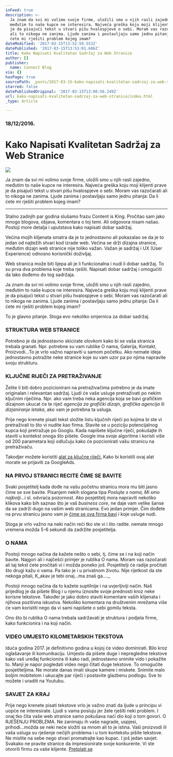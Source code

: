 ```yaml
---
inFeed: true
description: >-
  Ja znam da svi mi volimo svoje firme, uložili smo u njih rasli zajedno,
  međutim to naše kupce ne interesira. Najveća greška koju moji klijenti prave
  je da pisajući tekst u stvari pišu hvalospjeve o sebi. Moram vas razočarati
  ali to nikoga ne zanima. Ljude zanima i postavljaju samo jednu pitanja: Da li
  ćete mi rješiti problem kojeg imam?
dateModified: '2017-03-15T13:52:59.553Z'
datePublished: '2017-03-15T13:53:01.606Z'
title: Kako Napisati Kvalitetan Sadržaj za Web Stranice
author: []
publisher:
  name: Connect Blog
via: {}
hasPage: true
sourcePath: _posts/2017-03-15-kako-napisati-kvalitetan-sadrzaj-za-web-stranice.md
starred: false
datePublishedOriginal: '2017-03-15T13:00:56.249Z'
url: kako-napisati-kvalitetan-sadrzaj-za-web-stranice/index.html
_type: Article

---
```

### 18/12/2016\.

# Kako Napisati Kvalitetan Sadržaj za Web Stranice
![](https://the-grid-user-content.s3-us-west-2.amazonaws.com/881f2b12-fbf7-4916-965c-3006a50550f2.jpg)

Ja znam da svi mi volimo svoje firme, uložili smo u njih rasli zajedno, međutim to naše kupce ne interesira. Najveća greška koju moji klijenti prave je da pisajući tekst u stvari pišu hvalospjeve o sebi. Moram vas razočarati ali to nikoga ne zanima. Ljude zanima i postavljaju samo jednu pitanja: Da li ćete mi rješiti problem kojeg imam?

---

Stalno zadnjih par godina slušamo frazu Content is King. Pročitao sam jako mnogo blogova, objava, komentara o toj temi. Ali odgovora nisam našao. Postoji more detalja i uputstava kako napisati dobar sadržaj.

Većina mojih klijenata smatra da je to jednostavno ali pokazalao se da je to jedan od najtežih stvari kod izrade web. Većina se drži dizajna stranice, međutim dizajn web stranice nije toliko važan. Važan je sadržaj i UX (User Experience) odnosno korisnički doživljaj.

Web stranica može biti lijepa ali je li funkcionalna i nudi li dobar sadržaj. To su prva dva problema koje treba rješiti. Napisati dobar sadržaj i omogućiti da lako dođemo do tog sadržaja.

Ja znam da svi mi volimo svoje firme, uložili smo u njih rasli zajedno, međutim to naše kupce ne interesira. Najveća greška koju moji klijenti prave je da pisajući tekst u stvari pišu hvalospjeve o sebi. Moram vas razočarati ali to nikoga ne zanima. Ljude zanima i postavljaju samo jednu pitanja: Da li ćete mi rješiti problem kojeg imam?

To je glavno pitanje. Stoga evo nekoliko smjernica za dobar sadržaj.

### STRUKTURA WEB STRANICE

Potrebno je da jednostavno skicirate olovkom kako bi se vaša stranica trebala granati. Npr. potrebne su vam rublike O nama, Galerija, Kontakt, Proizvodi...To je vrlo važno napraviti u samom početku. Ako nemate ideja jednostavno potražite neke stranice koje su vam uzor pa po njima napravite svoju strukturu.

### KLJUČNE RIJEČI ZA PRETRAŽIVANJE

Želite li biti dobro pozicionirani na pretraživačima potrebno je da imate originalan i relevantan sadržaj. Ljudi će vaše usluge pretraživati po nekim ključnim riječima. Npr. ako vam treba neka agencija koja se bavi grafičkim dizajnom ukucat će te riječ _agencija za grafički dizajn_, _grafička agencija_ ili _dizjaniranje letaka_, ako vam je potrebna ta usluga.

Prije nego krenete pisati tekst složite listu ključnih riječi po kojima bi ste vi pretraživali to što vi nudite kao firma. Stavite se u poziciju potencijalnog kupca koji pretražuje po Googlu. Kada napišete ključne riječi, pokušajte ih staviti u kontekst onoga što pišete. Google ima svoje algoritme i koristi više od 200 parametara koji odlučuju kako će pozcionirati vašu stranicu na pretraživaču.

Takodjer možete koristiti [alat za ključne riječi.][0] Kako bi koristili ovaj alat morate se prijaviti za GoogleAds.

### NA PRVOJ STRANICI RECITE ČIME SE BAVITE

Svaki posjetitelj kada dođe na vašu početnu stranicu mora mu biti jasno čime se sve bavite. Pisanjem nekih slogana tipa _Poslujte s nama, Mi smo najbolji._..i sl. odvraća pozornost. Ako posjetitelj mora napraviti nekoliko klikova kako bih saznao što je vaš _business core_, ne daje vam velike šanse da se zadrži dugo na vašim web stranicama. Evo jedan primjer. Čim dođete na prvu stranicu jasno vam je [čime se ova firma bavi][1] i koje usluge nudi.

Stoga je vrlo važno na neki način reći tko ste vi i što radite. nemate mnogo vremena možda 5-6 sekundi da zadržite posjetitelja.

### O NAMA

Postoji mnogo načina da kažete nešto o sebi, tj. čime se i na koji način bavite. Najgori ali i najčešći primjer je rublika O nama. Moram vas razočarati ali taj tekst ćete pročitati vi i možda poneko još. Posjetitelji će radije pročitati što drugi kažu o vama. Pa tako je i u privatnom životu. Nije rijetkost da ste nekoga pitali, K_akav je tebi onaj...ma znaš ga...._

Postoji mnogo načina da to kažete suptilnije i na uvjerljiviji način. Naš prijedlog je da pišete Blog i u njemu iznosite svoje prednosti kroz neke korisne tekstove. Također je jako dobro staviti komentare vaših klijenata i njihova pozitivna iskustva. Nekoliko komentara na društvenim mrežama više će vam koristiti nego da vi sami napišete o sebi gomilu teksta.

Ono što bi rublika O nama trebala sadržavati je struktura i podjela firme, kako funkcionira i na koji način.

### VIDEO UMJESTO KILOMETARSKIH TEKSTOVA

Iduća godina 2017\. je definitivno godina u kojoj će video dominirati. Bilo kroz oglašavanje ili komunikaciju. Umjesto da pišete duge i nepregledne tekstove kako vaš uređaj funkcionira ili kako radi, jednostavno snimite vido i pokažite to. Manji je napor pogledati video nego čitati duge tekstove. To omogućite posjetiteljima. Ne morate danas imati skupe kamere i miskete. Snimite malo boljim mobitelom i ukucajte par riječi i postavite glazbenu podlogu. Sve to možete i uraditi na Youtubu.

### SAVJET ZA KRAJ

Prije nego krenete pisati tekstove vrlo je važno znati da ljude u principu vi uopće ne interesirate. Ljudi s vama posluju jer žele rješiti neki problem. I onaj tko čita vaše web stranice samo pokušava naći dio koji o tom govori. O RJEŠENJU PROBLEMA. Ne zanimaju ih vaše nagrade, uspjesi, prihodi...možda se neki neće složiti sa mnom ali to je istina. Vaši proizvodi ili vaša usluga su rješenje nečijih problema i u tom kontekstu pišite tekstove. Ne mislite na sebe nego stvari promatrajte kao kupac. I još jedan savjet. Svakako ne pravite stranice da impresionirate svoje konkurente. Vi ste otvorili firmu za vaše klijente.
[Pretplati se][2]

[0]: https://adwords.google.hr/KeywordPlanner
[1]: http://novisvijet.com/
[2]: http://www.subscribepage.com/b8c7z2